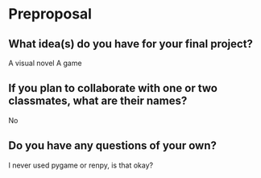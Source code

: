 # Preproposal

## What idea(s) do you have for your final project?

A visual novel 
A game

## If you plan to collaborate with one or two classmates, what are their names?

No

## Do you have any questions of your own?

I never used pygame or renpy, is that okay?


